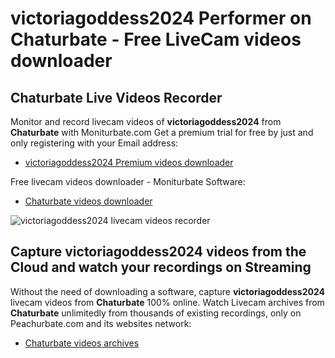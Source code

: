 # victoriagoddess2024 Performer on Chaturbate - Free LiveCam videos downloader

## Chaturbate Live Videos Recorder

Monitor and record livecam videos of **victoriagoddess2024** from **Chaturbate** with Moniturbate.com
Get a premium trial for free by just and only registering with your Email address:
* [victoriagoddess2024 Premium videos downloader](https://moniturbate.com/request-demo-licence-key.html)

Free livecam videos downloader - Moniturbate Software:
* [Chaturbate videos downloader](https://moniturbate.com/moniturbate-download-software.html)

![victoriagoddess2024 livecam videos recorder](https://peachurnet.com/templates/moniturbate-software.png)


## Capture victoriagoddess2024 videos from the Cloud and watch your recordings on Streaming

Without the need of downloading a software, capture **victoriagoddess2024** livecam videos from **Chaturbate** 100% online.
Watch Livecam archives from **Chaturbate** unlimitedly from thousands of existing recordings, only on Peachurbate.com and its websites network:
* [Chaturbate videos archives](https://peachurnet.com/)
